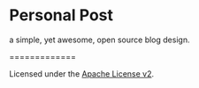 Personal Post
=============

a simple, yet awesome, open source blog design.

=============

Licensed under the [Apache License v2](http://choosealicense.com/licenses/apache/).
